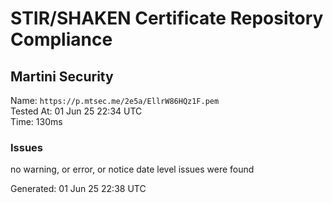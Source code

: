 # STIR/SHAKEN Certificate Repository Compliance

## Martini Security

Name: `https://p.mtsec.me/2e5a/EllrW86HQz1F.pem`\
Tested At: 01 Jun 25 22:34 UTC\
Time: 130ms

### Issues

no warning, or error, or notice date level issues were found

Generated: 01 Jun 25 22:38 UTC